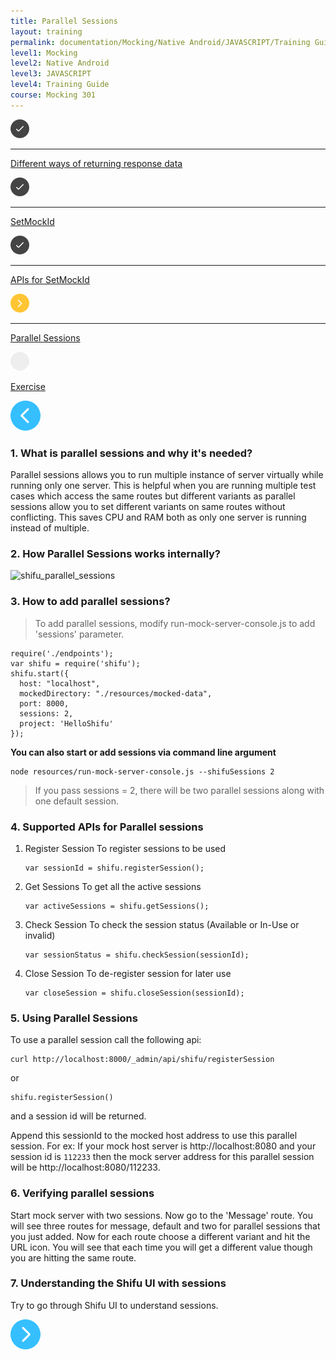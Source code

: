 ```yaml
---
title: Parallel Sessions
layout: training
permalink: documentation/Mocking/Native Android/JAVASCRIPT/Training Guide/Mocking 301/Parallel Sessions
level1: Mocking
level2: Native Android
level3: JAVASCRIPT
level4: Training Guide
course: Mocking 301
---
```

<div class="sidebar">
<div class="training-doc-link">
<div class ="training-doc-link-left">
<img class="training-doc-link-left__img" src="/images/training/checked.png" srcset="/images/training/checked%402x.png 2x, /images/training/checked%403x.png 3x" /><hr class="training-doc-link-left__hr training-doc-link-left__hr-completed" /></div>
<p class="training-doc-link__text">
<a class="training-doc-link__text-completed" href="./Different ways of returning response data">Different ways of returning response data</a></p>
</div>
<div class="training-doc-link">
<div class ="training-doc-link-left">
<img class="training-doc-link-left__img" src="/images/training/checked.png" srcset="/images/training/checked%402x.png 2x, /images/training/checked%403x.png 3x" /><hr class="training-doc-link-left__hr training-doc-link-left__hr-completed" /></div>
<p class="training-doc-link__text">
<a class="training-doc-link__text-completed" href="./SetMockId">SetMockId</a></p>
</div>
<div class="training-doc-link">
<div class ="training-doc-link-left">
<img class="training-doc-link-left__img" src="/images/training/checked.png" srcset="/images/training/checked%402x.png 2x, /images/training/checked%403x.png 3x" /><hr class="training-doc-link-left__hr training-doc-link-left__hr-completed" /></div>
<p class="training-doc-link__text">
<a class="training-doc-link__text-completed" href="./APIs for SetMockId">APIs for SetMockId</a></p>
</div>
<div class="training-doc-link">
<div class ="training-doc-link-left">
<img class="training-doc-link-left__img" src="/images/training/actived.png" srcset="/images/training/actived%402x.png 2x, /images/training/actived%403x.png 3x" /><hr class="training-doc-link-left__hr training-doc-link-left__hr-pending" /></div>
<p class="training-doc-link__text">
<a class="training-doc-link__text-current" href="./Parallel Sessions">Parallel Sessions</a></p>
</div>
<div class="training-doc-link">
<div class ="training-doc-link-left">
<img class="training-doc-link-left__img" src="/images/training/unread.png" srcset="/images/training/unread%402x.png 2x, /images/training/unread%403x.png 3x" /></div>
<p class="training-doc-link__text">
<a class="training-doc-link__text-pending" href="./Exercise">Exercise</a></p>
</div>
</div>
<div class="training-doc-nav-btn">
<a href="./APIs for SetMockId"><img src="/images/training/btn-left.png" srcset="/images/training/btn-left%402x.png 2x, /images/training/btn-left%403x.png 3x" /></a>
</div>
<div class="training-content markdown">
<h3>1. What is parallel sessions and why it's needed?</h3>
<p>Parallel sessions allows you to run multiple instance of server virtually while running only one server. This is helpful when you are running multiple test cases which access the same routes but different variants as parallel sessions allow you to set different variants on same routes without conflicting. This saves CPU and RAM both as only one server is running instead of multiple.</p>
<h3>2. How Parallel Sessions works internally?</h3>
<p><img src="../../../../images/shifu_parallel_sessions.png" alt="shifu_parallel_sessions"></p>
<h3>3. How to add parallel sessions?</h3>
<blockquote>
<p>To add parallel sessions, modify run-mock-server-console.js to add 'sessions' parameter.</p>
</blockquote>
<pre><code class="language-js">require('./endpoints');
var shifu = require('shifu');
shifu.start({
  host: &quot;localhost&quot;,
  mockedDirectory: &quot;./resources/mocked-data&quot;,
  port: 8000,
  sessions: 2,
  project: 'HelloShifu'
});
</code></pre>
<p><strong>You can also start or add sessions via command line argument</strong></p>
<pre><code class="language-bash">node resources/run-mock-server-console.js --shifuSessions 2
</code></pre>
<blockquote>
<p>If you pass sessions = 2, there will be two parallel sessions along with one default session.</p>
</blockquote>
<h3>4. Supported APIs for Parallel sessions</h3>
<ol>
<li><p>Register Session
To register sessions to be used</p>
<pre><code class="language-js">var sessionId = shifu.registerSession();
</code></pre></li>
<li><p>Get Sessions
To get all the active sessions</p>
<pre><code class="language-js">var activeSessions = shifu.getSessions();
</code></pre></li>
<li><p>Check Session
To check the session status (Available or In-Use or invalid)</p>
<pre><code class="language-js">var sessionStatus = shifu.checkSession(sessionId);
</code></pre></li>
<li><p>Close Session
To de-register session for later use</p>
<pre><code class="language-js">var closeSession = shifu.closeSession(sessionId);
</code></pre></li>
</ol>
<h3>5. Using Parallel Sessions</h3>
<p>To use a parallel session call the following api:</p>
<pre><code class="language-bash">curl http://localhost:8000/_admin/api/shifu/registerSession
</code></pre>
<p>or</p>
<pre><code class="language-js">shifu.registerSession()
</code></pre>
<p>and a session id will be returned.</p>
<p>Append this sessionId to the mocked host address to use this parallel session. For ex: If your mock host server is http://localhost:8080 and your session id is <code>112233</code> then the mock server address for this parallel session will be http://localhost:8080/112233.</p>
<h3>6. Verifying parallel sessions</h3>
<p>Start mock server with two sessions. Now go to the 'Message' route. You will see three routes for message, default and two for parallel sessions that you just added. Now for each route choose a different variant and hit the URL icon. You will see that each time you will get a different value though you are hitting the same route.</p>
<h3>7. Understanding the Shifu UI with sessions</h3>
<p>Try to go through Shifu UI to understand sessions.</p>
</div>
<div class="training-doc-nav-btn">
<a href="./Exercise"><img src="/images/training/btn-right.png" srcset="/images/training/btn-right%402x.png 2x, /images/training/btn-right%403x.png 3x" /></a>
</div>
